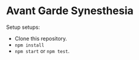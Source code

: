 # Avant Garde Synesthesia

Setup setups:

- Clone this repository.
- `npm install`
- `npm start` or `npm test`.
